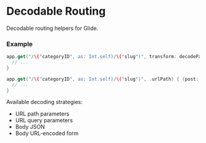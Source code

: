 # Decodable Routing

Decodable routing helpers for Glide.

### Example

```swift
app.get("/\("categoryID", as: Int.self)/\("slug")", transform: decodePath()) { (post: Post) in
  // ...
}

app.get("/\("categoryID", as: Int.self)/\("slug")", .urlPath) { (post: Post) in
  // ...
}
```

Available decoding strategies:

- URL path parameters
- URL query parameters
- Body JSON
- Body URL-encoded form
